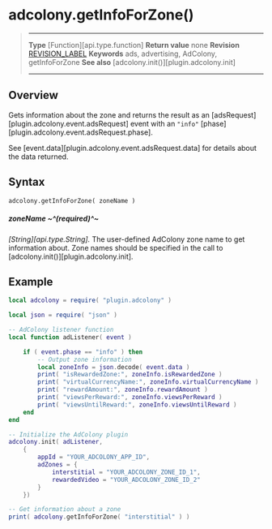 # adcolony.getInfoForZone()

> --------------------- ------------------------------------------------------------------------------------------
> __Type__              [Function][api.type.function]
> __Return value__		none
> __Revision__          [REVISION_LABEL](REVISION_URL)
> __Keywords__          ads, advertising, AdColony, getInfoForZone
> __See also__			[adcolony.init()][plugin.adcolony.init]
> --------------------- ------------------------------------------------------------------------------------------


## Overview

Gets information about the zone and returns the result as an [adsRequest][plugin.adcolony.event.adsRequest] event with an `"info"` [phase][plugin.adcolony.event.adsRequest.phase].

See [event.data][plugin.adcolony.event.adsRequest.data] for details about the data returned.


## Syntax

	adcolony.getInfoForZone( zoneName )

##### zoneName ~^(required)^~
_[String][api.type.String]._ The user-defined AdColony zone name to get information about. Zone names should be specified in the call to [adcolony.init()][plugin.adcolony.init].


## Example

``````lua
local adcolony = require( "plugin.adcolony" )

local json = require( "json" )

-- AdColony listener function
local function adListener( event )

	if ( event.phase == "info" ) then
		-- Output zone information
		local zoneInfo = json.decode( event.data )
		print( "isRewardedZone:", zoneInfo.isRewardedZone )
		print( "virtualCurrencyName:", zoneInfo.virtualCurrencyName )
		print( "rewardAmount:", zoneInfo.rewardAmount )
		print( "viewsPerReward:", zoneInfo.viewsPerReward )
		print( "viewsUntilReward:", zoneInfo.viewsUntilReward )
	end
end

-- Initialize the AdColony plugin
adcolony.init( adListener,
	{
		appId = "YOUR_ADCOLONY_APP_ID",
		adZones = {
			interstitial = "YOUR_ADCOLONY_ZONE_ID_1",
			rewardedVideo = "YOUR_ADCOLONY_ZONE_ID_2"
		}
	})

-- Get information about a zone
print( adcolony.getInfoForZone( "interstitial" ) )
``````
